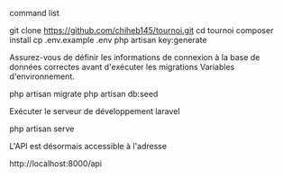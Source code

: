 command list

git clone https://github.com/chiheb145/tournoi.git
cd tournoi
composer install
cp .env.example .env
php artisan key:generate


Assurez-vous de définir les informations de connexion à la base de données correctes
avant d'exécuter les migrations Variables d'environnement.

php artisan migrate
php artisan db:seed

Exécuter le serveur de développement laravel

php artisan serve

L'API est désormais accessible à l'adresse

http://localhost:8000/api
